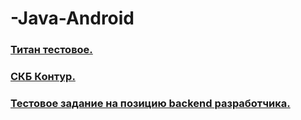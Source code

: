 # -Java-Android
### [Титан тестовое.](https://docs.google.com/document/d/1peoDqaNraEL5jW3kMWPSQevLvKNwyOjC0KNOigfQTNM/edit) 
### [СКБ Контур.](https://drive.google.com/drive/folders/1zhJUFNYc8KJkLNOmPueoQkaiZCv5kodM) 
### [Тестовое задание на позицию backend разработчика.](https://github.com/waliot/test-tasks/blob/master/tasks/backend-1.md) 
